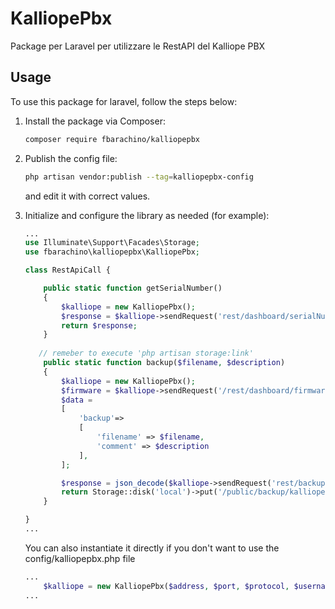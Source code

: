 # KalliopePbx
Package per Laravel per utilizzare le RestAPI del Kalliope PBX

## Usage

To use this package for laravel, follow the steps below:

1. Install the package via Composer:
    ```bash
    composer require fbarachino/kalliopepbx
    ```

2. Publish the config file:
    ```bash
    php artisan vendor:publish --tag=kalliopepbx-config
    ```
    and edit it with correct values.

3. Initialize and configure the library as needed (for example):
    ```php
    ...
    use Illuminate\Support\Facades\Storage;
    use fbarachino\kalliopepbx\KalliopePbx;
    
    class RestApiCall {

        public static function getSerialNumber()
        {
            $kalliope = new KalliopePbx();
            $response = $kalliope->sendRequest('rest/dashboard/serialNumber','GET');
            return $response;
        }
       
       // remeber to execute 'php artisan storage:link'
        public static function backup($filename, $description)
        {
            $kalliope = new KalliopePbx();
            $firmware = $kalliope->sendRequest('/rest/dashboard/firmwareVersion','GET');
            $data = 
            [
                'backup'=>
                [
                    'filename' => $filename,
                    'comment' => $description
                ],
            ];

            $response = json_decode($kalliope->sendRequest('rest/backup/create/'.$firmware,'POST',$data);
            return Storage::disk('local')->put('/public/backup/kalliope/'.$backupName.'.bak', $response);         
        } 

    }
    ...
    ```
    You can also instantiate it directly if you don't want to use the config/kalliopepbx.php file
     ```php
    ...
         $kalliope = new KalliopePbx($address, $port, $protocol, $username, $password);
     ...
    ``` 
    
